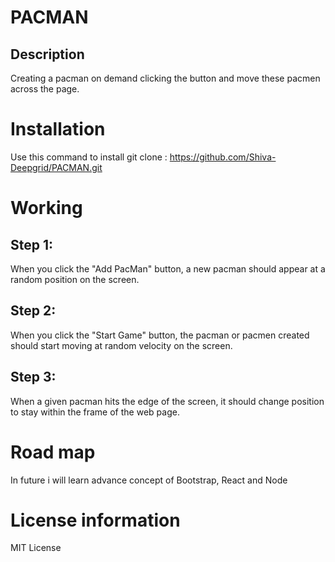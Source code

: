 # PACMAN
## Description
Creating a pacman on demand clicking the button and move these pacmen across the page.

# Installation
Use this command to install 
git clone : https://github.com/Shiva-Deepgrid/PACMAN.git

# Working
## Step 1:
When you click the "Add PacMan" button, a new pacman should appear at a random position on the screen.

## Step 2:
When you click the "Start Game" button, the pacman or pacmen created should start moving at random velocity on the screen.

## Step 3:
When a given pacman hits the edge of the screen, it should change position to stay within the frame of the web page.

# Road map
In future i will learn advance concept of Bootstrap, React and Node

# License information
MIT License


